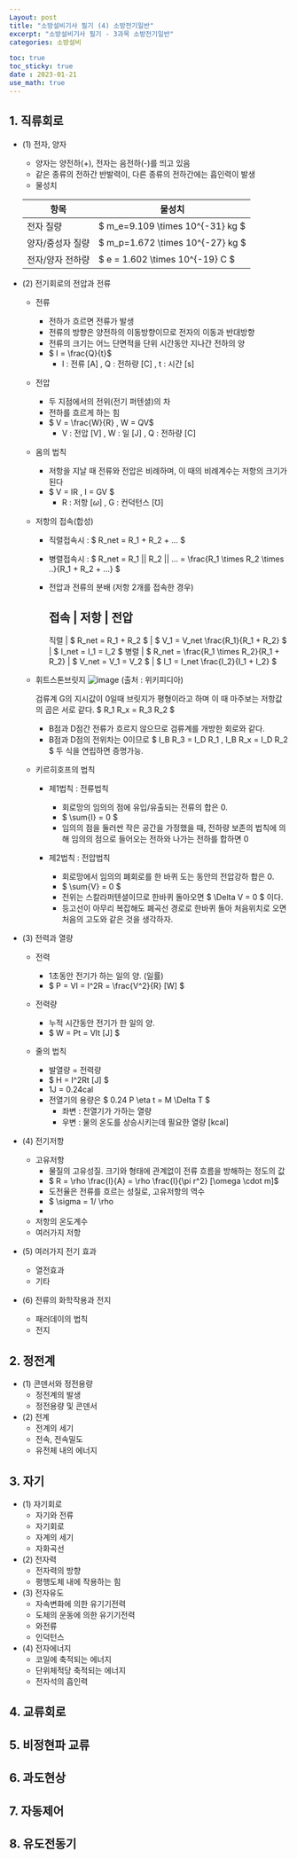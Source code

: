 ```yaml
---
Layout: post
title: "소방설비기사 필기 (4) 소방전기일반"
excerpt: "소방설비기사 필기 - 3과목 소방전기일반"
categories: 소방설비

toc: true
toc_sticky: true
date : 2023-01-21
use_math: true
---
```



## 1. 직류회로

- (1) 전자, 양자
  - 양자는 양전하(+), 전자는 음전하(-)를 띄고 있음
  - 같은 종류의 전하간 반발력이, 다른 종류의 전하간에는 흡인력이 발생
  - 물성치
  
  항목 | 물성치
  -----|-------
  전자 질량 | $ m_e=9.109 \times 10^{-31} kg $
  양자/중성자 질량 | $ m_p=1.672 \times 10^{-27} kg $
  전자/양자 전하량 | $ e = 1.602 \times 10^{-19} C $
  
- (2) 전기회로의 전압과 전류
  - 전류
    - 전하가 흐르면 전류가 발생
    - 전류의 방향은 양전하의 이동방향이므로 전자의 이동과 반대방향
    - 전류의 크기는 어느 단면적을 단위 시간동안 지나간 전하의 양
    - $ I = \frac{Q}{t}$
      * I : 전류 [A] , Q : 전하량 [C] , t : 시간 [s]
  - 전압
    - 두 지점에서의 전위(전기 퍼텐셜)의 차
    - 전하를 흐르게 하는 힘
    - $ V = \frac{W}{R} , W = QV$
      * V : 전압 [V] , W : 일 [J] , Q : 전하량 [C]
  - 옴의 법칙
    - 저항을 지날 때 전류와 전압은 비례하며, 이 때의 비례계수는 저항의 크기가 된다
    - $ V = IR , I = GV $
      - R : 저항 $[\omega]$ , G : 컨덕턴스 $[\mho]$
  - 저항의 접속(합성)
    - 직렬접속시 : $ R_net = R_1 + R_2 + ... $
    - 병렬접속시 : $ R_net = R_1 || R_2 || ... = \frac{R_1 \times R_2 \times ..}{R_1 + R_2 + ...} $
    - 전압과 전류의 분배 (저항 2개를 접속한 경우)
      
      접속 | 저항 | 전압
      ---------------------
      직렬 | $ R_net = R_1 + R_2 $ | $ V_1 = V_net \frac{R_1}{R_1 + R_2} $ | $ I_net = I_1 = I_2 $
      병렬 | $ R_net = \frac{R_1 \times R_2}{R_1 + R_2} | $ V_net = V_1 = V_2 $ | $ I_1 = I_net \frac{I_2}{I_1 + I_2} $ 
      
  - 휘트스톤브릿지
    ![image](https://user-images.githubusercontent.com/119291883/213865277-e806c706-2dee-4ad1-805a-27f468f16af3.png)
    (출처 : 위키피디아)
    
    검류계 G의 지시값이 0일때 브릿지가 평형이라고 하며
    이 때 마주보는 저항값의 곱은 서로 같다. $ R_1 R_x = R_3 R_2 $
    
    * B점과 D점간 전류가 흐르지 않으므로 검류계를 개방한 회로와 같다.
    * B점과 D점의 전위차는 0이므로 $ I_B R_3 = I_D R_1 ,  I_B R_x = I_D R_2 $ 두 식을 연립하면 증명가능.
    
  - 키르히호프의 법칙
    * 제1법칙 : 전류법칙
      * 회로망의 임의의 점에 유입/유출되는 전류의 합은 0.
      * $ \sum{I} = 0 $
      * 임의의 점을 둘러싼 작은 공간을 가정했을 때, 전하량 보존의 법칙에 의해 임의의 점으로 들어오는 전하와 나가는 전하를 합하면 0
      
    * 제2법칙 : 전압법칙
      * 회로망에서 임의의 폐회로를 한 바퀴 도는 동안의 전압강하 합은 0.
      * $ \sum{V} = 0 $
      * 전위는 스칼라퍼텐셜이므로 한바퀴 돌아오면 $ \Delta V = 0 $ 이다.
      * 등고선이 아무리 복잡해도 폐곡선 경로로 한바퀴 돌아 처음위치로 오면 처음의 고도와 같은 것을 생각하자.
      
- (3) 전력과 열량
  - 전력
    * 1초동안 전기가 하는 일의 양. (일률)
    * $ P = VI = I^2R = \frac{V^2}{R} [W] $

  - 전력량
    * 누적 시간동안 전기가 한 일의 양.
    * $ W = Pt = VIt [J] $
    
  - 줄의 법칙
    * 발열량 = 전력량
    * $ H = I^2Rt [J] $
    * 1J = 0.24cal
    * 전열기의 용량은 $ 0.24 P \eta t = M \Delta T $
      * 좌변 : 전열기가 가하는 열량
      * 우변 : 물의 온도를 상승시키는데 필요한 열량 [kcal]
      
- (4) 전기저항
  - 고유저항
    - 물질의 고유성질. 크기와 형태에 관계없이 전류 흐름을 방해하는 정도의 값
    - $ R = \rho \frac{l}{A} = \rho \frac{l}{\pi r^2} [\omega \cdot m]$
    - 도전율은 전류를 흐르는 성질로, 고유저항의 역수
    - $ \sigma = 1/ \rho
    - 
  - 저항의 온도계수
  - 여러가지 저항
- (5) 여러가지 전기 효과
  - 열전효과
  - 기타
- (6) 전류의 화학작용과 전지
  - 패러데이의 법칙
  - 전지

## 2. 정전계
- (1) 콘덴서와 정전용량
  - 정전계의 발생
  - 정전용량 및 콘덴서
- (2) 전계
  - 전계의 세기
  - 전속, 전속밀도
  - 유전체 내의 에너지

## 3. 자기
- (1) 자기회로
  - 자기와 전류
  - 자기회로
  - 자계의 세기
  - 자화곡선
- (2) 전자력
  - 전자력의 방향
  - 평행도체 내에 작용하는 힘
- (3) 전자유도
  - 자속변화에 의한 유기기전력
  - 도체의 운동에 의한 유기기전력
  - 와전류
  - 인덕턴스
- (4) 전자에너지
  - 코일에 축적되는 에너지
  - 단위체적당 축적되는 에너지
  - 전자석의 흡인력
  
## 4. 교류회로
## 5. 비정현파 교류
## 6. 과도현상
## 7. 자동제어
## 8. 유도전동기
